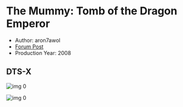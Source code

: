 # The Mummy: Tomb of the Dragon Emperor

* Author: aron7awol
* [Forum Post](https://www.avsforum.com/threads/bass-eq-for-filtered-movies.2995212/post-57033340)
* Production Year: 2008

## DTS-X

![img 0](https://i.imgur.com/JMiYyIy.jpg)

![img 0](https://i.imgur.com/b0D3kmZ.jpg)

